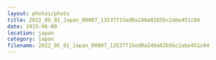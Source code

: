 ```yaml
---
layout: photos/photo
title: 2022_05_01_Japan_00007_13537715ed0a240a02b5bc2abe451c84
date: 2015-06-09
location: japan
category: japan
filename: 2022_05_01_Japan_00007_13537715ed0a240a02b5bc2abe451c84
---
```


